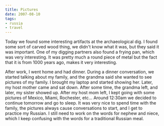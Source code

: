 ```yaml
---
title: Pictures
date: 2007-08-10
tags:
- russia
- travel
---
```

Today we found some interesting artifacts at the archaeological dig. I found  some sort of carved wood thing, we didn't know what it was, but they said it was important. One of my digging partners also found a frying pan, which was very interesting. It was pretty much a round piece of metal but the fact that it is from 1000 years ago, makes it very interesting.

After work, I went home and had dinner. During a dinner conversation, we started talking about my family, and the grandma said she wanted to see pictures of my family. I brought my laptop and started showing her. Later, my host mother came and sat down. After some time, the grandma left, and later, my sister showed up. After my host mom left, I kept going with some pictures of Mexico, Miami, Rochester, etc... Around 12:30am we decided to continue tomorrow and go to sleep. It was very nice to spend time with the family, the pictures always cause conversations to start, and I get to practice my Russian. I still need to work on the words for nephew and niece, which I keep confusing with the words for a traditional Russian meal.
